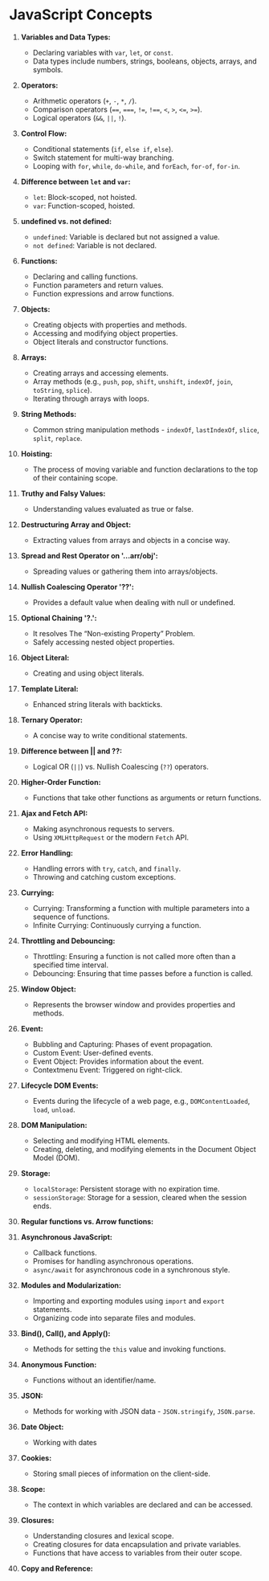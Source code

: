 # JavaScript Concepts

1. **Variables and Data Types:**
   - Declaring variables with `var`, `let`, or `const`.
   - Data types include numbers, strings, booleans, objects, arrays, and symbols.

2. **Operators:**
   - Arithmetic operators (`+`, `-`, `*`, `/`).
   - Comparison operators (`==`, `===`, `!=`, `!==`, `<`, `>`, `<=`, `>=`).
   - Logical operators (`&&`, `||`, `!`).

3. **Control Flow:**
   - Conditional statements (`if`, `else if`, `else`).
   - Switch statement for multi-way branching.
   - Looping with `for`, `while`, `do-while`, and `forEach`, `for-of`, `for-in`.

4. **Difference between `let` and `var`:**
   - `let`: Block-scoped, not hoisted.
   - `var`: Function-scoped, hoisted.

5. **undefined vs. not defined:**
   - `undefined`: Variable is declared but not assigned a value.
   - `not defined`: Variable is not declared.

6. **Functions:**
   - Declaring and calling functions.
   - Function parameters and return values.
   - Function expressions and arrow functions.

7. **Objects:**
   - Creating objects with properties and methods.
   - Accessing and modifying object properties.
   - Object literals and constructor functions.

8. **Arrays:**
   - Creating arrays and accessing elements.
   - Array methods (e.g., `push`, `pop`, `shift`, `unshift`, `indexOf`, `join`, `toString`, `splice`).
   - Iterating through arrays with loops.

9. **String Methods:**
   - Common string manipulation methods - `indexOf`, `lastIndexOf`, `slice`, `split`, `replace`.

10. **Hoisting:**
    - The process of moving variable and function declarations to the top of their containing scope.

11. **Truthy and Falsy Values:**
    - Understanding values evaluated as true or false.

12. **Destructuring Array and Object:**
    - Extracting values from arrays and objects in a concise way.

13. **Spread and Rest Operator on '...arr/obj':**
    - Spreading values or gathering them into arrays/objects.

14. **Nullish Coalescing Operator '??':**
    - Provides a default value when dealing with null or undefined.

15. **Optional Chaining '?.':**
    - It resolves The “Non-existing Property” Problem.
    - Safely accessing nested object properties.

16. **Object Literal:**
    - Creating and using object literals.

17. **Template Literal:**
    - Enhanced string literals with backticks.

18. **Ternary Operator:**
    - A concise way to write conditional statements.

19. **Difference between || and ??:**
    - Logical OR (`||`) vs. Nullish Coalescing (`??`) operators.

20. **Higher-Order Function:**
    - Functions that take other functions as arguments or return functions.

21. **Ajax and Fetch API:**
    - Making asynchronous requests to servers.
    - Using `XMLHttpRequest` or the modern `Fetch` API.

22. **Error Handling:**
    - Handling errors with `try`, `catch`, and `finally`.
    - Throwing and catching custom exceptions.

23. **Currying:**
    - Currying: Transforming a function with multiple parameters into a sequence of functions.
    - Infinite Currying: Continuously currying a function.

24. **Throttling and Debouncing:**
    - Throttling: Ensuring a function is not called more often than a specified time interval.
    - Debouncing: Ensuring that time passes before a function is called.

25. **Window Object:**
    - Represents the browser window and provides properties and methods.

26. **Event:**
    - Bubbling and Capturing: Phases of event propagation.
    - Custom Event: User-defined events.
    - Event Object: Provides information about the event.
    - Contextmenu Event: Triggered on right-click.

27. **Lifecycle DOM Events:**
    - Events during the lifecycle of a web page, e.g., `DOMContentLoaded`, `load`, `unload`.

28. **DOM Manipulation:**
    - Selecting and modifying HTML elements.
    - Creating, deleting, and modifying elements in the Document Object Model (DOM).

29. **Storage:**
    - `localStorage`: Persistent storage with no expiration time.
    - `sessionStorage`: Storage for a session, cleared when the session ends.

30. **Regular functions vs. Arrow functions:**

31. **Asynchronous JavaScript:**
    - Callback functions.
    - Promises for handling asynchronous operations.
    - `async/await` for asynchronous code in a synchronous style.

32. **Modules and Modularization:**
    - Importing and exporting modules using `import` and `export` statements.
    - Organizing code into separate files and modules.

33. **Bind(), Call(), and Apply():**
    - Methods for setting the `this` value and invoking functions.

34. **Anonymous Function:**
    - Functions without an identifier/name.

35. **JSON:**
    - Methods for working with JSON data - `JSON.stringify`, `JSON.parse`.

36. **Date Object:**
    - Working with dates

37. **Cookies:**
    - Storing small pieces of information on the client-side.

38. **Scope:**
    - The context in which variables are declared and can be accessed.

39. **Closures:**
    - Understanding closures and lexical scope.
    - Creating closures for data encapsulation and private variables.
    - Functions that have access to variables from their outer scope.
   
40. **Copy and Reference:**
